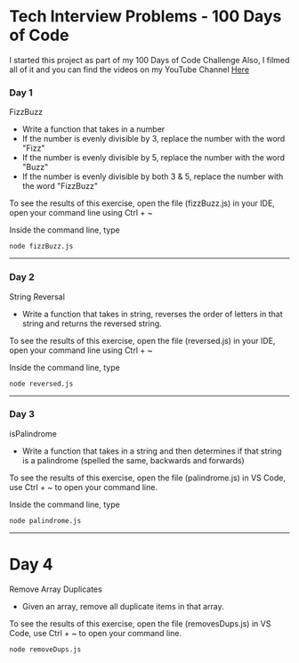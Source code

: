 # Tech Interview Problems - 100 Days of Code

I started this project as part of my 100 Days of Code Challenge
Also, I filmed all of it and you can find the videos on my YouTube Channel
[Here](https://www.youtube.com/channel/UChXD_e4GZavdnLyzNgSMeyA)

### Day 1

FizzBuzz

- Write a function that takes in a number
- If the number is evenly divisible by 3, replace the number with the word "Fizz"
- If the number is evenly divisible by 5, replace the number with the word "Buzz"
- If the number is evenly divisible by both 3 & 5, replace the number with the word "FizzBuzz"

To see the results of this exercise, open the file (fizzBuzz.js) in your IDE,
open your command line using Ctrl + ~

Inside the command line, type

```
node fizzBuzz.js
```

---

### Day 2

String Reversal

- Write a function that takes in string, reverses the order of letters in that string and returns the reversed string.

To see the results of this exercise, open the file (reversed.js) in your IDE,
open your command line using Ctrl + ~

Inside the command line, type

```
node reversed.js
```

---

### Day 3

isPalindrome

- Write a function that takes in a string and then determines if that string is a palindrome (spelled the same, backwards and forwards)

To see the results of this exercise, open the file (palindrome.js) in VS Code, use Ctrl + ~ to open your command line.

Inside the command line, type

```
node palindrome.js
```

---

# Day 4

Remove Array Duplicates

- Given an array, remove all duplicate items in that array.

To see the results of this exercise, open the file (removesDups.js) in VS Code, use Ctrl + ~ to open your command line.

```
node removeDups.js
```
